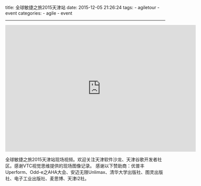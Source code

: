title: 全球敏捷之旅2015天津站
date: 2015-12-05 21:26:24
tags:
    - agiletour
    - event
categories:
    - agile
    - event

---


<iframe class="video_iframe" style=" z-index:1; " src="http://v.qq.com/iframe/player.html?vid=q017527ptxx&amp;width=600&amp;height=400&amp;auto=0" allowfullscreen="" frameborder="0" height="400" width="600"></iframe>

全球敏捷之旅2015天津站现场视频。欢迎关注天津软件沙龙、天津谷歌开发者社区。感谢VTC视觉思维提供的现场图像记录。
感谢以下赞助商：优普丰Uperform、Odd-e之AHA大会、安迈无限Unlimax、清华大学出版社、图灵出版社、电子工业出版社、麦思博、天津i2社。
